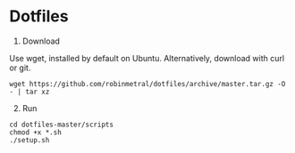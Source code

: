 # Dotfiles

1. Download

Use wget, installed by default on Ubuntu. Alternatively, download with curl or git.

```
wget https://github.com/robinmetral/dotfiles/archive/master.tar.gz -O - | tar xz
```

2. Run

```
cd dotfiles-master/scripts
chmod +x *.sh
./setup.sh
```
